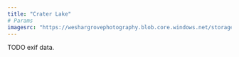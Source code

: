 ```yaml
---
title: "Crater Lake"
# Params
imagesrc: "https://weshargrovephotography.blob.core.windows.net/storage/crater-lake-bc9b409f-e2b7-40e8-9c40-8586a73f610e"
---
```


TODO exif data.
